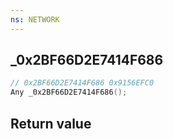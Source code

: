 ```yaml
---
ns: NETWORK
---
```

## _0x2BF66D2E7414F686

```c
// 0x2BF66D2E7414F686 0x9156EFC0
Any _0x2BF66D2E7414F686();
```


## Return value
